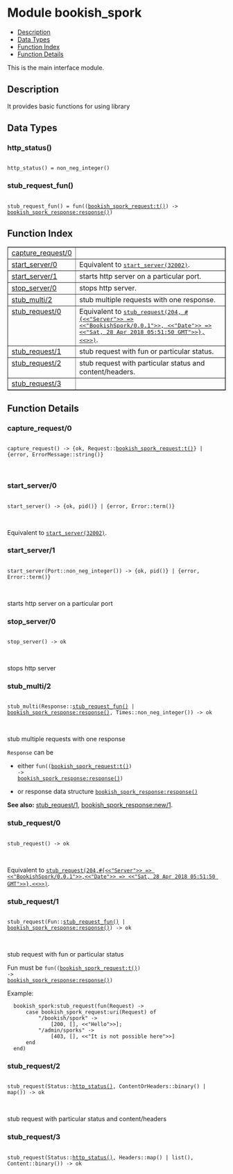 

# Module bookish_spork #
* [Description](#description)
* [Data Types](#types)
* [Function Index](#index)
* [Function Details](#functions)

This is the main interface module.

<a name="description"></a>

## Description ##
It provides basic functions for using library

<a name="types"></a>

## Data Types ##




### <a name="type-http_status">http_status()</a> ###


<pre><code>
http_status() = non_neg_integer()
</code></pre>




### <a name="type-stub_request_fun">stub_request_fun()</a> ###


<pre><code>
stub_request_fun() = fun((<a href="bookish_spork_request.md#type-t">bookish_spork_request:t()</a>) -&gt; <a href="bookish_spork_response.md#type-response">bookish_spork_response:response()</a>)
</code></pre>

<a name="index"></a>

## Function Index ##


<table width="100%" border="1" cellspacing="0" cellpadding="2" summary="function index"><tr><td valign="top"><a href="#capture_request-0">capture_request/0</a></td><td></td></tr><tr><td valign="top"><a href="#start_server-0">start_server/0</a></td><td>Equivalent to <a href="#start_server-1"><tt>start_server(32002)</tt></a>.</td></tr><tr><td valign="top"><a href="#start_server-1">start_server/1</a></td><td>starts http server on a particular port.</td></tr><tr><td valign="top"><a href="#stop_server-0">stop_server/0</a></td><td>stops http server.</td></tr><tr><td valign="top"><a href="#stub_multi-2">stub_multi/2</a></td><td>stub multiple requests with one response.</td></tr><tr><td valign="top"><a href="#stub_request-0">stub_request/0</a></td><td>Equivalent to <a href="#stub_request-3"><tt>stub_request(204,
#{&lt;&lt;"Server"&gt;&gt; =&gt; &lt;&lt;"BookishSpork/0.0.1"&gt;&gt;,
&lt;&lt;"Date"&gt;&gt; =&gt; &lt;&lt;"Sat, 28 Apr 2018 05:51:50 GMT"&gt;&gt;},
&lt;&lt;&gt;&gt;)</tt></a>.</td></tr><tr><td valign="top"><a href="#stub_request-1">stub_request/1</a></td><td>stub request with fun or particular status.</td></tr><tr><td valign="top"><a href="#stub_request-2">stub_request/2</a></td><td>stub request with particular status and content/headers.</td></tr><tr><td valign="top"><a href="#stub_request-3">stub_request/3</a></td><td></td></tr></table>


<a name="functions"></a>

## Function Details ##

<a name="capture_request-0"></a>

### capture_request/0 ###

<pre><code>
capture_request() -&gt; {ok, Request::<a href="bookish_spork_request.md#type-t">bookish_spork_request:t()</a>} | {error, ErrorMessage::string()}
</code></pre>
<br />

<a name="start_server-0"></a>

### start_server/0 ###

<pre><code>
start_server() -&gt; {ok, pid()} | {error, Error::term()}
</code></pre>
<br />

Equivalent to [`start_server(32002)`](#start_server-1).

<a name="start_server-1"></a>

### start_server/1 ###

<pre><code>
start_server(Port::non_neg_integer()) -&gt; {ok, pid()} | {error, Error::term()}
</code></pre>
<br />

starts http server on a particular port

<a name="stop_server-0"></a>

### stop_server/0 ###

<pre><code>
stop_server() -&gt; ok
</code></pre>
<br />

stops http server

<a name="stub_multi-2"></a>

### stub_multi/2 ###

<pre><code>
stub_multi(Response::<a href="#type-stub_request_fun">stub_request_fun()</a> | <a href="bookish_spork_response.md#type-response">bookish_spork_response:response()</a>, Times::non_neg_integer()) -&gt; ok
</code></pre>
<br />

stub multiple requests with one response

`Response` can be

* either <code>fun((<a href="bookish_spork_request.md#type-t">bookish_spork_request:t()</a>) -> <a href="bookish_spork_response.md#type-response">bookish_spork_response:response()</a>)</code>

* or response data structure <code><a href="bookish_spork_response.md#type-response">bookish_spork_response:response()</a></code>


__See also:__ [stub_request/1](#stub_request-1), [bookish_spork_response:new/1](bookish_spork_response.md#new-1).

<a name="stub_request-0"></a>

### stub_request/0 ###

<pre><code>
stub_request() -&gt; ok
</code></pre>
<br />

Equivalent to [`stub_request(204,#{<<"Server">> => <<"BookishSpork/0.0.1">>,<<"Date">> => <<"Sat, 28 Apr 2018 05:51:50 GMT">>},<<>>)`](#stub_request-3).

<a name="stub_request-1"></a>

### stub_request/1 ###

<pre><code>
stub_request(Fun::<a href="#type-stub_request_fun">stub_request_fun()</a> | <a href="bookish_spork_response.md#type-response">bookish_spork_response:response()</a>) -&gt; ok
</code></pre>
<br />

stub request with fun or particular status

Fun must be <code>fun((<a href="bookish_spork_request.md#type-t">bookish_spork_request:t()</a>) -> <a href="bookish_spork_response.md#type-response">bookish_spork_response:response()</a>)</code>

Example:

```
  bookish_spork:stub_request(fun(Request) ->
      case bookish_spork_request:uri(Request) of
          "/bookish/spork" ->
              [200, [], <<"Hello">>];
          "/admin/sporks" ->
              [403, [], <<"It is not possible here">>]
      end
  end)
```


<a name="stub_request-2"></a>

### stub_request/2 ###

<pre><code>
stub_request(Status::<a href="#type-http_status">http_status()</a>, ContentOrHeaders::binary() | map()) -&gt; ok
</code></pre>
<br />

stub request with particular status and content/headers

<a name="stub_request-3"></a>

### stub_request/3 ###

<pre><code>
stub_request(Status::<a href="#type-http_status">http_status()</a>, Headers::map() | list(), Content::binary()) -&gt; ok
</code></pre>
<br />

